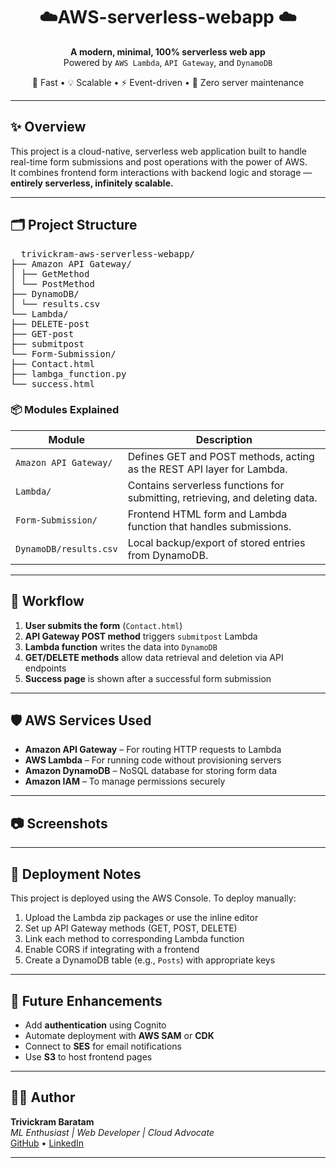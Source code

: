 <h1 align="center">☁️AWS-serverless-webapp ☁️</h1>

<p align="center">
  <b>A modern, minimal, 100% serverless web app</b><br>
  Powered by <code>AWS Lambda</code>, <code>API Gateway</code>, and <code>DynamoDB</code>
</p>

<p align="center">
  🚀 Fast • 💡 Scalable • ⚡ Event-driven • 🎯 Zero server maintenance
</p>

---

## ✨ Overview

This project is a cloud-native, serverless web application built to handle real-time form submissions and post operations with the power of AWS.  
It combines frontend form interactions with backend logic and storage — **entirely serverless, infinitely scalable.**

---

## 🗂 Project Structure

<pre>
  trivickram-aws-serverless-webapp/
├── Amazon API Gateway/
│ ├── GetMethod
│ └── PostMethod
├── DynamoDB/
│ └── results.csv
└── Lambda/
├── DELETE-post
├── GET-post
├── submitpost
└── Form-Submission/
├── Contact.html
├── lambga_function.py
└── success.html
</pre>


### 📦 Modules Explained

| Module | Description |
|--------|-------------|
| `Amazon API Gateway/` | Defines GET and POST methods, acting as the REST API layer for Lambda. |
| `Lambda/` | Contains serverless functions for submitting, retrieving, and deleting data. |
| `Form-Submission/` | Frontend HTML form and Lambda function that handles submissions. |
| `DynamoDB/results.csv` | Local backup/export of stored entries from DynamoDB. |

---

## 🔄 Workflow

1. **User submits the form** (`Contact.html`)
2. **API Gateway POST method** triggers `submitpost` Lambda
3. **Lambda function** writes the data into `DynamoDB`
4. **GET/DELETE methods** allow data retrieval and deletion via API endpoints
5. **Success page** is shown after a successful form submission

---

## 🛡️ AWS Services Used

- **Amazon API Gateway** – For routing HTTP requests to Lambda
- **AWS Lambda** – For running code without provisioning servers
- **Amazon DynamoDB** – NoSQL database for storing form data
- **Amazon IAM** – To manage permissions securely

---

## 📷 Screenshots 


---

## 📌 Deployment Notes

This project is deployed using the AWS Console. To deploy manually:

1. Upload the Lambda zip packages or use the inline editor
2. Set up API Gateway methods (GET, POST, DELETE)
3. Link each method to corresponding Lambda function
4. Enable CORS if integrating with a frontend
5. Create a DynamoDB table (e.g., `Posts`) with appropriate keys

---

## 🧠 Future Enhancements

- Add **authentication** using Cognito
- Automate deployment with **AWS SAM** or **CDK**
- Connect to **SES** for email notifications
- Use **S3** to host frontend pages

---

## 🙋‍♂️ Author

**Trivickram Baratam**  
_ML Enthusiast | Web Developer | Cloud Advocate_  
[GitHub](https://github.com/trivickram) • [LinkedIn](https://linkedin.com/in/trivickram)

---


